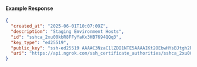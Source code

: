 <!-- Code generated for API Clients. DO NOT EDIT. -->

#### Example Response

```json
{
  "created_at": "2025-06-01T10:07:09Z",
  "description": "Staging Environment Hosts",
  "id": "sshca_2xu00kbR8FFyYaKx3HB7694QQq3",
  "key_type": "ed25519",
  "public_key": "ssh-ed25519 AAAAC3NzaC1lZDI1NTE5AAAAIKt2OEbwHYsBJtgh2RXuqNua1e1Ewrp7RREo4re/Jt9s",
  "uri": "https://api.ngrok.com/ssh_certificate_authorities/sshca_2xu00kbR8FFyYaKx3HB7694QQq3"
}
```
